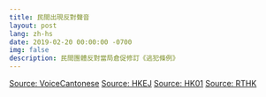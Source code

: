 ```yaml
---
title: 民間出現反對聲音
layout: post
lang: zh-hs
date: 2019-02-20 00:00:00 -0700
img: false
description: 民間團體反對當局倉促修訂《逃犯條例》
---
```


[Source: VoiceCantonese](https://www.voacantonese.com/a/hk-civil-groups-and-lawmakers-statement-on-extradition-arrangement/4795805.html)
[Source: HKEJ](https://www2.hkej.com/instantnews/current/article/2062967/%E9%A6%99%E6%B8%AF%E6%B0%91%E9%96%93%E6%96%A5%E4%BF%AE%E8%A8%82%E9%80%83%E7%8A%AF%E6%A2%9D%E4%BE%8B%E5%A6%82%E9%80%81%E4%BA%BA%E5%8F%97%E6%AD%BB)
[Source: HK01](https://www.hk01.com/%E6%94%BF%E6%83%85/297492/%E4%BF%AE%E4%BE%8B%E7%A7%BB%E4%BA%A4%E9%80%83%E7%8A%AF-%E5%9C%98%E9%AB%94%E8%81%AF%E5%90%88%E8%81%B2%E6%98%8E%E5%8F%8D%E4%BF%AE%E4%BE%8B-%E6%86%82%E7%B6%93%E6%BF%9F%E7%BD%AA%E6%88%90%E4%B8%AD%E6%B8%AF%E5%BC%95%E6%B8%A1%E5%80%9F%E5%8F%A3)
[Source: RTHK](https://news.rthk.hk/rthk/ch/component/k2/1443885-20190220.htm)